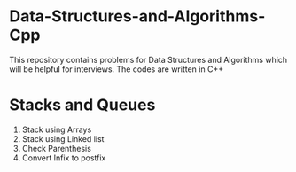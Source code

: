 # Data-Structures-and-Algorithms-Cpp
This repository contains problems for Data Structures and Algorithms which will be helpful for interviews. The codes are written in C++


# Stacks and Queues
1. Stack using Arrays
2. Stack using Linked list
3. Check Parenthesis
4. Convert Infix to postfix
